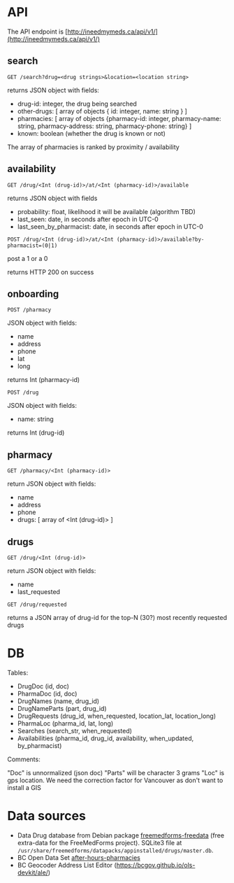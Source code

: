 # API

The API endpoint is [http://ineedmymeds.ca/api/v1/](http://ineedmymeds.ca/api/v1/)

## search

`GET /search?drug=<drug strings>&location=<location string>`

returns JSON object with fields:

* drug-id: integer, the drug being searched
* other-drugs: [ array of objects { id: integer, name: string } ]
* pharmacies: [ array of objects {pharmacy-id: integer, pharmacy-name: string, pharmacy-address: string, pharmacy-phone: string} ]
* known: boolean (whether the drug is known or not)

The array of pharmacies is ranked by proximity / availability

## availability

`GET /drug/<Int (drug-id)>/at/<Int (pharmacy-id)>/available`

returns JSON object with fields

* probability: float, likelihood it will be available (algorithm TBD)
* last_seen: date, in seconds after epoch in UTC-0
* last_seen_by_pharmacist: date, in seconds after epoch in UTC-0

`POST /drug/<Int (drug-id)>/at/<Int (pharmacy-id)>/available?by-pharmacist=(0|1)`

post a 1 or a 0

returns HTTP 200 on success 

## onboarding

`POST /pharmacy`

JSON object with fields:

* name
* address
* phone
* lat
* long

returns Int (pharmacy-id)

`POST /drug`

JSON object with fields:

* name: string

returns Int (drug-id)

## pharmacy

`GET /pharmacy/<Int (pharmacy-id)>`

return JSON object with fields:

* name
* address
* phone
* drugs: [ array of <Int (drug-id)> ]

## drugs

`GET /drug/<Int (drug-id)>`

return JSON object with fields:

* name
* last_requested

`GET /drug/requested`

returns a JSON array of drug-id for the top-N (30?) most recently requested drugs

# DB

Tables:

* DrugDoc (id, doc)
* PharmaDoc (id, doc)
* DrugNames (name, drug_id)
* DrugNameParts (part, drug_id)
* DrugRequests (drug_id, when_requested, location_lat, location_long)
* PharmaLoc (pharma_id, lat, long)
* Searches (search_str, when_requested)
* Availabilities (pharma_id, drug_id, availability, when_updated, by_pharmacist)

Comments:

"Doc" is unnormalized (json doc)
"Parts" will be character 3 grams
"Loc" is gps location. We need the correction factor for Vancouver as don't want to install a GIS

# Data sources

* Data Drug database from Debian package [freemedforms-freedata](https://packages.debian.org/sid/freemedforms-freedata) (free extra-data for the FreeMedForms project). SQLite3 file at `/usr/share/freemedforms/datapacks/appinstalled/drugs/master.db`.
* BC Open Data Set [after-hours-pharmacies](https://catalogue.data.gov.bc.ca/dataset/after-hours-pharmacies-in-bc/resource/681b4fa5-13a5-4273-a189-fc101f0f8356)
* BC Geocoder Address List Editor (https://bcgov.github.io/ols-devkit/ale/)